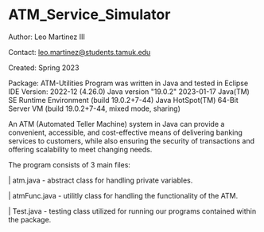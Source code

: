 # ATM_Service_Simulator

Author: Leo Martinez III

Contact: leo.martinez@students.tamuk.edu


Created: Spring 2023


Package: ATM-Utilities
Program was written in Java and tested in Eclipse IDE Version: 2022-12 (4.26.0)
Java version "19.0.2" 2023-01-17
Java(TM) SE Runtime Environment (build 19.0.2+7-44)
Java HotSpot(TM) 64-Bit Server VM (build 19.0.2+7-44, mixed mode, sharing)

An ATM (Automated Teller Machine) system in Java can provide a convenient, accessible, and cost-effective means of delivering banking services to customers, while also ensuring the security of transactions and offering scalability to meet changing needs.

The program consists of 3 main files:


| atm.java - abstract class for handling private variables.


| atmFunc.java - utilitly class for handling the functionality of the ATM.


| Test.java - testing class utilized for running our programs contained within the package.

